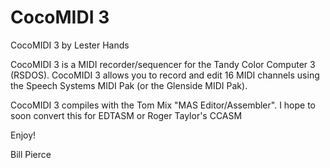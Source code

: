 # CocoMIDI 3

CocoMIDI 3 by Lester Hands

CocoMIDI 3 is a MIDI recorder/sequencer for the Tandy Color Computer 3 (RSDOS). CocoMIDI 3 allows you to record and edit 16 MIDI channels using the Speech Systems MIDI Pak (or the Glenside MIDI Pak).

CocoMIDI 3 compiles with the Tom Mix "MAS Editor/Assembler". I hope to soon convert this for EDTASM or Roger Taylor's CCASM

Enjoy!

Bill Pierce
